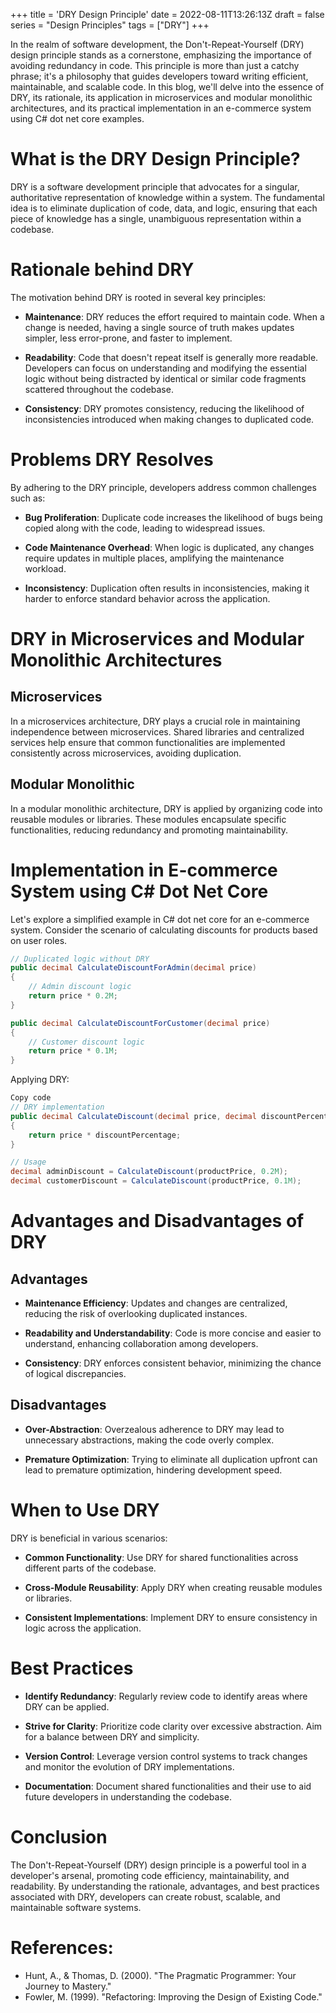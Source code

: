 +++
title = 'DRY Design Principle'
date = 2022-08-11T13:26:13Z
draft = false
series = "Design Principles"
tags = ["DRY"]
+++

In the realm of software development, the Don't-Repeat-Yourself (DRY) design principle stands as a cornerstone, emphasizing the importance of avoiding redundancy in code. This principle is more than just a catchy phrase; it's a philosophy that guides developers toward writing efficient, maintainable, and scalable code. In this blog, we'll delve into the essence of DRY, its rationale, its application in microservices and modular monolithic architectures, and its practical implementation in an e-commerce system using C# dot net core examples.

# What is the DRY Design Principle?

DRY is a software development principle that advocates for a singular, authoritative representation of knowledge within a system. The fundamental idea is to eliminate duplication of code, data, and logic, ensuring that each piece of knowledge has a single, unambiguous representation within a codebase.

# Rationale behind DRY

The motivation behind DRY is rooted in several key principles:

- **Maintenance**: DRY reduces the effort required to maintain code. When a change is needed, having a single source of truth makes updates simpler, less error-prone, and faster to implement.

- **Readability**: Code that doesn't repeat itself is generally more readable. Developers can focus on understanding and modifying the essential logic without being distracted by identical or similar code fragments scattered throughout the codebase.

- **Consistency**: DRY promotes consistency, reducing the likelihood of inconsistencies introduced when making changes to duplicated code.

# Problems DRY Resolves

By adhering to the DRY principle, developers address common challenges such as:

- **Bug Proliferation**: Duplicate code increases the likelihood of bugs being copied along with the code, leading to widespread issues.

- **Code Maintenance Overhead**: When logic is duplicated, any changes require updates in multiple places, amplifying the maintenance workload.

- **Inconsistency**: Duplication often results in inconsistencies, making it harder to enforce standard behavior across the application.

# DRY in Microservices and Modular Monolithic Architectures

## Microservices

In a microservices architecture, DRY plays a crucial role in maintaining independence between microservices. Shared libraries and centralized services help ensure that common functionalities are implemented consistently across microservices, avoiding duplication.

## Modular Monolithic

In a modular monolithic architecture, DRY is applied by organizing code into reusable modules or libraries. These modules encapsulate specific functionalities, reducing redundancy and promoting maintainability.

# Implementation in E-commerce System using C# Dot Net Core

Let's explore a simplified example in C# dot net core for an e-commerce system. Consider the scenario of calculating discounts for products based on user roles.

```csharp
// Duplicated logic without DRY
public decimal CalculateDiscountForAdmin(decimal price)
{
    // Admin discount logic
    return price * 0.2M;
}

public decimal CalculateDiscountForCustomer(decimal price)
{
    // Customer discount logic
    return price * 0.1M;
}
```

Applying DRY:

```csharp
Copy code
// DRY implementation
public decimal CalculateDiscount(decimal price, decimal discountPercentage)
{
    return price * discountPercentage;
}

// Usage
decimal adminDiscount = CalculateDiscount(productPrice, 0.2M);
decimal customerDiscount = CalculateDiscount(productPrice, 0.1M);
```

# Advantages and Disadvantages of DRY

## Advantages

- **Maintenance Efficiency**: Updates and changes are centralized, reducing the risk of overlooking duplicated instances.

- **Readability and Understandability**: Code is more concise and easier to understand, enhancing collaboration among developers.

- **Consistency**: DRY enforces consistent behavior, minimizing the chance of logical discrepancies.

## Disadvantages

- **Over-Abstraction**: Overzealous adherence to DRY may lead to unnecessary abstractions, making the code overly complex.

- **Premature Optimization**: Trying to eliminate all duplication upfront can lead to premature optimization, hindering development speed.

# When to Use DRY

DRY is beneficial in various scenarios:

- **Common Functionality**: Use DRY for shared functionalities across different parts of the codebase.

- **Cross-Module Reusability**: Apply DRY when creating reusable modules or libraries.

- **Consistent Implementations**: Implement DRY to ensure consistency in logic across the application.

# Best Practices

- **Identify Redundancy**: Regularly review code to identify areas where DRY can be applied.

- **Strive for Clarity**: Prioritize code clarity over excessive abstraction. Aim for a balance between DRY and simplicity.

- **Version Control**: Leverage version control systems to track changes and monitor the evolution of DRY implementations.

- **Documentation**: Document shared functionalities and their use to aid future developers in understanding the codebase.

# Conclusion

The Don't-Repeat-Yourself (DRY) design principle is a powerful tool in a developer's arsenal, promoting code efficiency, maintainability, and readability. By understanding the rationale, advantages, and best practices associated with DRY, developers can create robust, scalable, and maintainable software systems.

# References:

- Hunt, A., & Thomas, D. (2000). "The Pragmatic Programmer: Your Journey to Mastery."
- Fowler, M. (1999). "Refactoring: Improving the Design of Existing Code."
